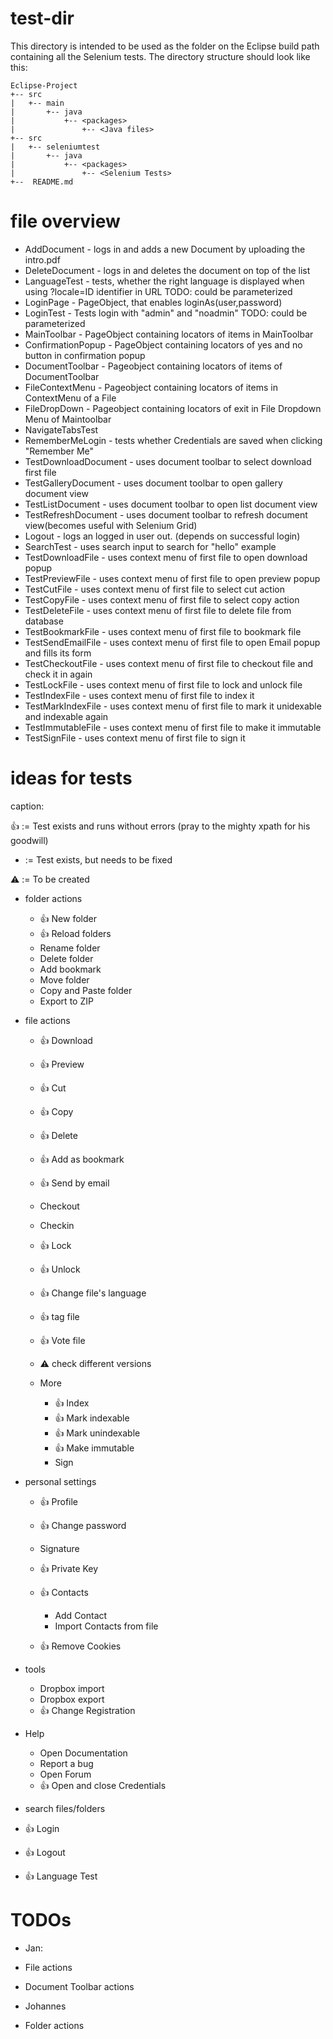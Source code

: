# test-dir
This directory is intended to be used as the folder on the Eclipse build path containing all the Selenium tests.
The directory structure should look like this:

```
Eclipse-Project
+-- src
|   +-- main
|       +-- java
|           +-- <packages>
|               +-- <Java files>
+-- src
|   +-- seleniumtest
|       +-- java
|           +-- <packages>
|               +-- <Selenium Tests>
+--  README.md
```

# file overview


* AddDocument - logs in and adds a new Document by uploading the intro.pdf
* DeleteDocument - logs in and deletes the document on top of the list
* LanguageTest - tests, whether the right language is displayed when using ?locale=ID identifier in URL TODO: could be parameterized
* LoginPage - PageObject, that enables loginAs(user,password)
* LoginTest - Tests login with "admin" and "noadmin" TODO: could be parameterized
* MainToolbar - PageObject containing locators of items in MainToolbar
* ConfirmationPopup - PageObject containing locators of yes and no button in confirmation popup
* DocumentToolbar - Pageobject containing locators of items of DocumentToolbar
* FileContextMenu - Pageobject containing locators of items in ContextMenu of a File
* FileDropDown - Pageobject containing locators of exit in File Dropdown Menu of Maintoolbar
* NavigateTabsTest
* RememberMeLogin - tests whether Credentials are saved when clicking "Remember Me"
* TestDownloadDocument - uses document toolbar to select download first file
* TestGalleryDocument - uses document toolbar to open gallery document view
* TestListDocument - uses document toolbar to open list document view
* TestRefreshDocument - uses document toolbar to refresh document view(becomes useful with Selenium Grid)
* Logout - logs an logged in user out. (depends on successful login)
* SearchTest - uses search input to search for "hello" example
* TestDownloadFile - uses context menu of first file to open download popup
* TestPreviewFile - uses context menu of first file to open preview popup
* TestCutFile - uses context menu of first file to select cut action
* TestCopyFile - uses context menu of first file to select copy action
* TestDeleteFile - uses context menu of first file to delete file from database
* TestBookmarkFile - uses context menu of first file to bookmark file
* TestSendEmailFile - uses context menu of first file to open Email popup and fills its form
* TestCheckoutFile - uses context menu of first file to checkout file and check it in again
* TestLockFile - uses context menu of first file to lock and unlock file
* TestIndexFile - uses context menu of first file to index it
* TestMarkIndexFile - uses context menu of first file to mark it unidexable and indexable again
* TestImmutableFile - uses context menu of first file to make it immutable
* TestSignFile - uses context menu of first file to sign it




# ideas for tests

caption:

:+1: := Test exists and runs without errors (pray to the mighty xpath for his goodwill)

* := Test exists, but needs to be fixed

:warning: := To be created

* folder actions

  * :+1: New folder
  * :+1: Reload folders
  * Rename folder
  * Delete folder
  * Add bookmark
  * Move folder
  * Copy and Paste folder
  * Export to ZIP

* file actions

  * :+1: Download
  * :+1: Preview
  * :+1: Cut
  * :+1: Copy
  * :+1: Delete
  * :+1: Add as bookmark
  * :+1: Send by email
  * Checkout
  * Checkin
  * :+1: Lock
  * :+1: Unlock
  * :+1: Change file's language
  * :+1: tag file
  * :+1: Vote file
  * :warning: check different versions
  * More

    * :+1: Index
    * :+1: Mark indexable
    * :+1: Mark unindexable
    * :+1: Make immutable
    * Sign


* personal settings


  * :+1: Profile
  * :+1: Change password
  * Signature
  * :+1: Private Key
  * :+1: Contacts

    * Add Contact
    * Import Contacts from file

  * :+1: Remove Cookies


* tools

  * Dropbox import
  * Dropbox export
  * :+1: Change Registration

* Help

  * Open Documentation
  * Report a bug
  * Open Forum
  * :+1: Open and close Credentials

* search files/folders
* :+1: Login
* :+1: Logout
* :+1: Language Test



# TODOs


* Jan:

* File actions
* Document Toolbar actions

* Johannes

* Folder actions
